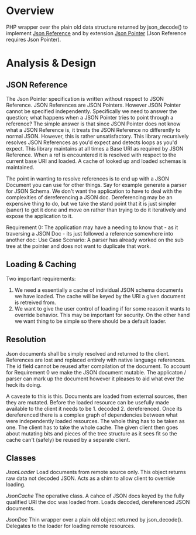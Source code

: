 # Overview
PHP wrapper over the plain old data structure returned by json_decode() to implement [Json Reference](https://tools.ietf.org/html/draft-pbryan-zyp-json-ref-03) and by extension [Json Pointer](https://tools.ietf.org/html/draft-ietf-appsawg-json-pointer-04) (Json Reference requires Json Pointer).

# Analysis & Design

## JSON Reference
The Json Pointer specification is written without respect to JSON Reference. JSON References are JSON Pointers. However JSON Pointer cannot be specified independently. Specifically we need to answer the question; what happens when a JSON Pointer tries to point through a reference? The simple answer is that since JSON Pointer does not know what a JSON Reference is, it treats the JSON Reference no differently to normal JSON. However, this is rather unsatisfactory. This library recursively resolves JSON References as you'd expect and detects loops as you'd expect. This library maintains at all times a Base URI as required by JSON Reference. When a ref is encountered it is resolved with respect to the current base URI and loaded. A cache of looked up and loaded schemas is maintained.

The point in wanting to resolve references is to end up with a JSON Document you can use for other things. Say for example generate a parser for JSON Schema. We don't want the application to have to deal with the complexities of dereferencing a JSON doc. Dereferencing may be an expensive thing to do, but we take the stand point that it is just simpler (saner) to get it done and move on rather than trying to do it iteratively and expose the application to it.

Requirement 0: The application may have a needing to know that - as it traversing a JSON Doc - its just followed a reference somewhere into another doc:
Use Case Scenario: A parser has already worked on the sub tree at the pointer and does not want to duplicate that work.

## Loading & Caching
Two important requirements:

  1. We need a essentially a cache of individual JSON schema documents we have loaded. The cache will be keyed by the URI a given document is retreived from.
  2. We want to give the user control of loading if for some reason it wants to override behavior. This may be important for security. On the other hand we want thing to be simple so there should be a default loader.

## Resolution
Json documents shall be simply resolved and returned to the client. References are lost and replaced entirely with native language references. The id field cannot be reused after compilation of the document. To account for Requirement 0 we make the JSON document mutable. The applicaton / parser can mark up the document however it pleases to aid what ever the heck its doing.

A caveate to this is this. Documents are loaded from external sources, then they are mutated. Before the loaded resource can be usefully made available to the client it needs to be 1. decoded 2. dereferenced. Once its dereferenced there is a complex graph of dependencies between what were independently loaded resources. The whole thing has to be taken as one. The client has to take the whole cache. The given client then goes about mutating bits and pieces of the tree structure as it sees fit so the cache can't (safely) be reused by a separate client.

## Classes

*JsonLoader*
Load documents from remote source only. This object returns raw data not decoded JSON. Acts as a shim to allow client to override loading.

*JsonCache*
The operative class. A cahce of JSON docs keyed by the fully qualified URI the doc was loaded from. Loads decoded, dereferenced JSON documents.

*JsonDoc*
Thin wrapper over a plain old object returned by json_decode(). Delegates to the loader for loading remote resources.

